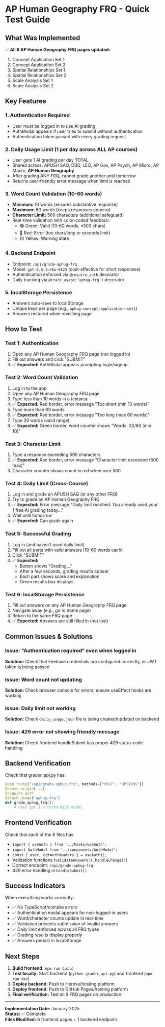 # AP Human Geography FRQ - Quick Test Guide

## What Was Implemented

✅ **All 6 AP Human Geography FRQ pages updated:**
1. Concept Application Set 1
2. Concept Application Set 2
3. Spatial Relationships Set 1
4. Spatial Relationships Set 2
5. Scale Analysis Set 1
6. Scale Analysis Set 2

## Key Features

### 1. Authentication Required
- User must be logged in to use AI grading
- AuthModal appears if user tries to submit without authentication
- Authentication token passed with every grading request

### 2. Daily Usage Limit (1 per day across ALL AP courses)
- User gets 1 AI grading per day TOTAL
- Shared across: APUSH SAQ, DBQ, LEQ, AP Gov, AP Psych, AP Micro, AP Macro, **AP Human Geography**
- After grading ANY FRQ, cannot grade another until tomorrow
- Returns user-friendly error message when limit is reached

### 3. Word Count Validation (10-60 words)
- **Minimum:** 10 words (ensures substantive response)
- **Maximum:** 60 words (keeps responses concise)
- **Character Limit:** 500 characters (additional safeguard)
- Real-time validation with color-coded feedback:
  - 🟢 Green: Valid (10-60 words, ≤500 chars)
  - 🔴 Red: Error (too short/long or exceeds limit)
  - 🟡 Yellow: Warning state

### 4. Backend Endpoint
- Endpoint: `/api/grade-aphug-frq`
- Model: `gpt-3.5-turbo-0125` (cost-effective for short responses)
- Authentication enforced via `@require_auth` decorator
- Daily tracking via `@track_usage('aphug-frq')` decorator

### 5. localStorage Persistence
- Answers auto-save to localStorage
- Unique keys per page (e.g., `aphug-concept-application-set1`)
- Answers restored when revisiting page

## How to Test

### Test 1: Authentication
1. Open any AP Human Geography FRQ page (not logged in)
2. Fill out answers and click "SUBMIT"
3. ✅ **Expected:** AuthModal appears prompting login/signup

### Test 2: Word Count Validation
1. Log in to the app
2. Open any AP Human Geography FRQ page
3. Type less than 10 words in a textarea
4. ✅ **Expected:** Red border, error message "Too short (min 10 words)"
5. Type more than 60 words
6. ✅ **Expected:** Red border, error message "Too long (max 60 words)"
7. Type 30 words (valid range)
8. ✅ **Expected:** Green border, word counter shows "Words: 30/60 (min: 10)"

### Test 3: Character Limit
1. Type a response exceeding 500 characters
2. ✅ **Expected:** Red border, error message "Character limit exceeded (500 max)"
3. Character counter shows count in red when over 500

### Test 4: Daily Limit (Cross-Course)
1. Log in and grade an APUSH SAQ (or any other FRQ)
2. Try to grade an AP Human Geography FRQ
3. ✅ **Expected:** Error message "Daily limit reached. You already used your 1 free AI grading today..."
4. Wait until tomorrow
5. ✅ **Expected:** Can grade again

### Test 5: Successful Grading
1. Log in (and haven't used daily limit)
2. Fill out all parts with valid answers (10-60 words each)
3. Click "SUBMIT"
4. ✅ **Expected:**
   - Button shows "Grading..."
   - After a few seconds, grading results appear
   - Each part shows score and explanation
   - Green results box displays

### Test 6: localStorage Persistence
1. Fill out answers on any AP Human Geography FRQ page
2. Navigate away (e.g., go to home page)
3. Return to the same FRQ page
4. ✅ **Expected:** Answers are still filled in (not lost)

## Common Issues & Solutions

### Issue: "Authentication required" even when logged in
**Solution:** Check that Firebase credentials are configured correctly, or JWT token is being passed

### Issue: Word count not updating
**Solution:** Check browser console for errors, ensure useEffect hooks are working

### Issue: Daily limit not working
**Solution:** Check `daily_usage.json` file is being created/updated on backend

### Issue: 429 error not showing friendly message
**Solution:** Check frontend handleSubmit has proper 429 status code handling

## Backend Verification

Check that grader_api.py has:
```python
@app.route("/api/grade-aphug-frq", methods=["POST", "OPTIONS"])
@cross_origin(...)
@require_auth
@track_usage('aphug-frq')
def grade_aphug_frq():
    # Uses gpt-3.5-turbo-0125 model
```

## Frontend Verification

Check that each of the 6 files has:
- `import { useAuth } from '../hooks/useAuth';`
- `import AuthModal from '../components/AuthModal';`
- `const { user, getAuthHeaders } = useAuth();`
- Validation functions (`validateAnswers()`, `handleChange()`)
- Correct endpoint: `/api/grade-aphug-frq`
- 429 error handling in `handleSubmit()`

## Success Indicators

When everything works correctly:
- ✅ No TypeScript/compile errors
- ✅ Authentication modal appears for non-logged-in users
- ✅ Word/character counts update in real-time
- ✅ Validation prevents submission of invalid answers
- ✅ Daily limit enforced across all FRQ types
- ✅ Grading results display properly
- ✅ Answers persist in localStorage

## Next Steps

1. **Build frontend:** `npm run build`
2. **Test locally:** Start backend (`python grader_api.py`) and frontend (`npm run dev`)
3. **Deploy backend:** Push to Heroku/hosting platform
4. **Deploy frontend:** Push to GitHub Pages/hosting platform
5. **Final verification:** Test all 6 FRQ pages on production

---

**Implementation Date:** January 2025  
**Status:** ✅ Complete  
**Files Modified:** 6 frontend pages + 1 backend endpoint
